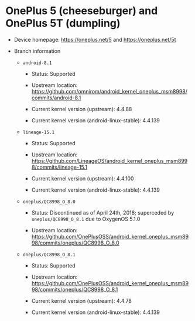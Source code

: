 # OnePlus 5 (cheeseburger) and OnePlus 5T (dumpling)

* Device homepage: https://oneplus.net/5 and https://oneplus.net/5t

* Branch information

  * `android-8.1`

    * Status: Supported

    * Upstream location: https://github.com/omnirom/android_kernel_oneplus_msm8998/commits/android-8.1

    * Current kernel version (upstream): 4.4.88

    * Current kernel version (android-linux-stable): 4.4.139

  * `lineage-15.1`

    * Status: Supported

    * Upstream location: https://github.com/LineageOS/android_kernel_oneplus_msm8998/commits/lineage-15.1

    * Current kernel version (upstream): 4.4.100

    * Current kernel version (android-linux-stable): 4.4.139

  * `oneplus/QC8998_O_8.0`

    * Status: Discontinued as of April 24th, 2018; superceded by `oneplus/QC8998_O_8.1` due to OxygenOS 5.1.0

    * Upstream location: https://github.com/OnePlusOSS/android_kernel_oneplus_msm8998/commits/oneplus/QC8998_O_8.0

  * `oneplus/QC8998_O_8.1`

    * Status: Supported

    * Upstream location: https://github.com/OnePlusOSS/android_kernel_oneplus_msm8998/commits/oneplus/QC8998_O_8.1

    * Current kernel version (upstream): 4.4.78

    * Current kernel version (android-linux-stable): 4.4.139

